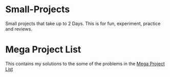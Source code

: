 # Small-Projects
Small projects that take up to 2 Days.
This is for fun, experiment, practice and reviews.  

# Mega Project List
This contains my solutions to the some of the problems in the [Mega Project List](https://github.com/CodeInnovator/Projects)